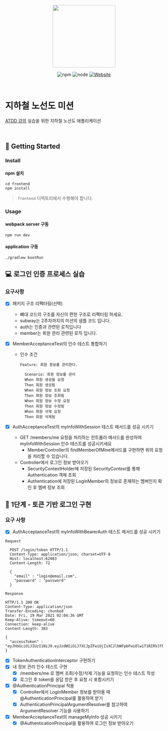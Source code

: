 <p align="center">
    <img width="200px;" src="https://raw.githubusercontent.com/woowacourse/atdd-subway-admin-frontend/master/images/main_logo.png"/>
</p>
<p align="center">
  <img alt="npm" src="https://img.shields.io/badge/npm-6.14.15-blue">
  <img alt="node" src="https://img.shields.io/badge/node-14.18.2-blue">
  <a href="https://edu.nextstep.camp/c/R89PYi5H" alt="nextstep atdd">
    <img alt="Website" src="https://img.shields.io/website?url=https%3A%2F%2Fedu.nextstep.camp%2Fc%2FR89PYi5H">
  </a>
</p>

<br>

# 지하철 노선도 미션
[ATDD 강의](https://edu.nextstep.camp/c/R89PYi5H) 실습을 위한 지하철 노선도 애플리케이션

<br>

## 🚀 Getting Started

### Install
#### npm 설치
```
cd frontend
npm install
```
> `frontend` 디렉토리에서 수행해야 합니다.

### Usage
#### webpack server 구동
```
npm run dev
```
#### application 구동
```
./gradlew bootRun
```

## 💻 로그인 인증 프로세스 실습
### 요구사항
- [x] 패키지 구조 리팩터링(선택)
  - 뼈대 코드의 구조를 자신이 편한 구조로 리팩터링 하세요.
  - subway는 2주차까지의 미션의 샘플 코드 입니다.
  - auth는 인증과 관련된 로직입니다
  - member는 회원 관리 관련된 로직 입니다.

- [x] MemberAcceptanceTest의 인수 테스트 통합하기
  - 인수 조건
    ~~~
    Feature: 회원 정보를 관리한다.
    
      Scenario: 회원 정보를 관리
      When 회원 생성을 요청
      Then 회원 생성됨
      When 회원 정보 조회 요청
      Then 회원 정보 조회됨
      When 회원 정보 수정 요청
      Then 회원 정보 수정됨
      When 회원 삭제 요청
      Then 회원 삭제됨
    ~~~

- [x] AuthAcceptanceTest의 myInfoWithSession 테스트 메서드를 성공 시키기
  - GET /members/me 요청을 처리하는 컨트롤러 메서드를 완성하여 myInfoWithSession 인수 테스트를 성공시키세요
    - MemberController의 findMemberOfMine메서드를 구현하면 위의 요청을 처리할 수 있습니다.
  - Controller에서 로그인 정보 받아오기
    - SecurityContextHolder에 저장된 SecurityContext를 통해 Authentication 객체 조회
    - Authentication에 저장된 LoginMember의 정보로 존재하는 멤버인지 확인 후 멤버 정보 조회
  
## 🚀 1단계 - 토큰 기반 로그인 구현

### 요구 사항
- [x] AuthAcceptanceTest의 myInfoWithBearerAuth 테스트 메서드를 성공 시키기
  
~~~
Request

  POST /login/token HTTP/1.1
  Content-Type: application/json; charset=UTF-8
  Host: localhost:62083
  Content-Length: 72
  
  {
    "email" : "login@email.com",
    "password" : "password"
  }
~~~
  
~~~
Response

HTTP/1.1 200 OK
Content-Type: application/json
Transfer-Encoding: chunked
Date: Fri, 19 Mar 2021 02:04:36 GMT
Keep-Alive: timeout=60
Connection: keep-alive
Content-Length: 383

{
  "accessToken" : "eyJhbGciOiJIUzI1NiJ9.eyJzdWIiOiJ7XCJpZFwiOjIsXCJlbWFpbFwiOlwiT1RIRVJfbG9naW5AZW1haWwuY29tXCIsXCJwYXNzd29yZFwiOlwiT1RIRVJfcGFzc3dvcmRcIixcIm5hbWVcIjpcIuyCrOyaqeyekFwiLFwiY3JlZGVudGlhbHNcIjpcIk9USEVSX3Bhc3N3b3JkXCIsXCJwcmluY2lwYWxcIjpcIk9USEVSX2xvZ2luQGVtYWlsLmNvbVwifSIsImlhdCI6MTYxNjExOTQ3NywiZXhwIjoxNjE2MTIzMDc3fQ.XWoW0hzX09OUiO8LETcBp_oeXNctt1jjTGtlBpD1Zhk"
}
~~~
- [x] TokenAuthenticationInterceptor 구현하기
- [x] 내 정보 관리 인수 테스트 구현
  - [x] /members/me 로 멤버 조회/수정/삭제 기능을 요청하는 인수 테스트 작성
  - [x] 로그인 후 token을 응답 받은 후 요청 시 포함시키기
- [x] @AuthenticationPrincipal 적용
  - [x] Controller에서 LoginMember 정보를 받아올 때 @AuthenticationPrincipal를 활용하여 받기
  - [x] AuthenticationPrincipalArgumentResolver를 참고하여 ArgumentResolver 기능을 사용하기
 
- [x] MemberAcceptanceTest의 manageMyInfo 성공 시키기
  - [x] @AuthenticationPrincipal을 활용하여 로그인 정보 받아오기